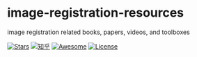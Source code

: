 # image-registration-resources
image registration related books, papers, videos, and toolboxes 

[![Stars](https://img.shields.io/github/stars/youngfish42/image-registration-resources.svg?color=orange)](https://github.com/youngfish42/image-registration-resources/stargazers) 
[![知乎](https://img.shields.io/badge/%E7%9F%A5%E4%B9%8E-%E5%9B%BE%E5%83%8F%E9%85%8D%E5%87%86%E6%8C%87%E5%8C%97-blue)](https://zhuanlan.zhihu.com/Image-Registration) 
[![Awesome](https://awesome.re/badge-flat.svg)](https://awesome.re)
[![License](https://img.shields.io/github/license/youngfish42/image-registration-resources.svg?color=green)](https://github.com/youngfish42/image-registration-resources/blob/master/LICENSE) 
